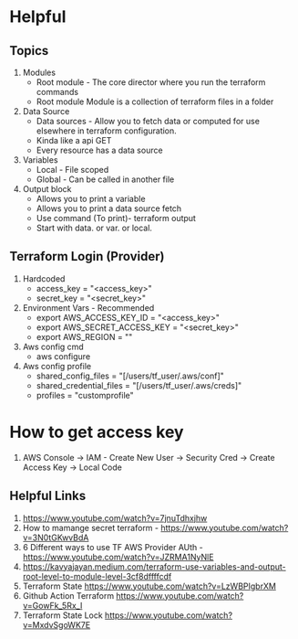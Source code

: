 # Helpful




## Topics
1. Modules
    * Root module - The core director where you run the terraform commands
    * Root module Module is a collection of terraform files in a folder
2. Data Source
    * Data sources - Allow you to fetch data or computed for use elsewhere in terraform configuration.
    * Kinda like a api GET
    * Every resource has a data source
3. Variables 
    * Local - File scoped
    * Global - Can be called in another file
4. Output block
    * Allows you to print a variable
    * Allows you to print a data source fetch
    * Use command (To print)- terraform output 
    * Start with data. or var. or local.



## Terraform Login (Provider)
1. Hardcoded
    * access_key = "<access_key>"
    * secret_key = "<secret_key>"
2. Environment Vars - Recommended
    * export AWS_ACCESS_KEY_ID = "<access_key>"
    * export AWS_SECRET_ACCESS_KEY = "<secret_key>"
    * export AWS_REGION = "<region>"
3. Aws config cmd
    * aws configure
4. Aws config profile
    * shared_config_files = "[/users/tf_user/.aws/conf]"
    * shared_credential_files = "[/users/tf_user/.aws/creds]"
    * profiles = "customprofile"


# How to get access key
1. AWS Console -> IAM - Create New User -> Security Cred -> Create Access Key -> Local Code

## Helpful Links
1. https://www.youtube.com/watch?v=7jnuTdhxjhw
2. How to mamange secret terraform - https://www.youtube.com/watch?v=3N0tGKwvBdA
3. 6 Different ways to use TF AWS Provider AUth - https://www.youtube.com/watch?v=JZRMA1NyNlE
4. https://kavyajayan.medium.com/terraform-use-variables-and-output-root-level-to-module-level-3cf8dffffcdf
5. Terraform State
https://www.youtube.com/watch?v=LzWBPIgbrXM
6. Github Action Terraform
https://www.youtube.com/watch?v=GowFk_5Rx_I
7. Terraform State Lock
https://www.youtube.com/watch?v=MxdvSgoWK7E